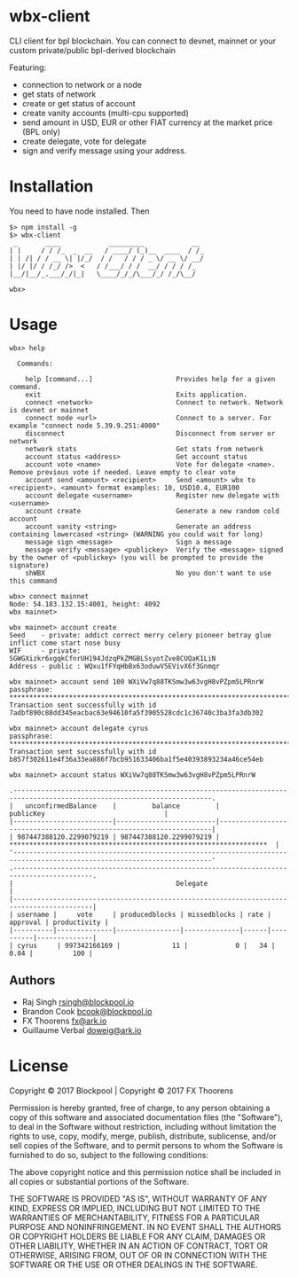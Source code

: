# wbx-client
CLI client for bpl blockchain.
You can connect to devnet, mainnet or your custom private/public bpl-derived blockchain

Featuring:
- connection to network or a node
- get stats of network
- create or get status of account
- create vanity accounts (multi-cpu supported)
- send amount in USD, EUR or other FIAT currency at the market price (BPL only)
- create delegate, vote for delegate
- sign and verify message using your address.

# Installation
You need to have node installed. Then
```
$> npm install -g 
$> wbx-client
 _       ____            _________            __ 
| |     / / /_  _  __   / ____/ (_)__  ____  / /_
| | /| / / __ \| |/_/  / /   / / / _ \/ __ \/ __/
| |/ |/ / /_/ />  <   / /___/ / /  __/ / / / /_  
|__/|__/_.___/_/|_|   \____/_/_/\___/_/ /_/\__/  

wbx>
```

# Usage
```
wbx> help

  Commands:

    help [command...]                     Provides help for a given command.
    exit                                  Exits application.
    connect <network>                     Connect to network. Network is devnet or mainnet
    connect node <url>                    Connect to a server. For example "connect node 5.39.9.251:4000"
    disconnect                            Disconnect from server or network
    network stats                         Get stats from network
    account status <address>              Get account status
    account vote <name>                   Vote for delegate <name>. Remove previous vote if needed. Leave empty to clear vote
    account send <amount> <recipient>     Send <amount> wbx to <recipient>. <amount> format examples: 10, USD10.4, EUR100
    account delegate <username>           Register new delegate with <username>
    account create                        Generate a new random cold account
    account vanity <string>               Generate an address containing lowercased <string> (WARNING you could wait for long)
    message sign <message>                Sign a message
    message verify <message> <publickey>  Verify the <message> signed by the owner of <publickey> (you will be prompted to provide the signature)
    shWBX                                 No you don't want to use this command
```



```
wbx> connect mainnet
Node: 54.183.132.15:4001, height: 4092
wbx mainnet>
```

```
wbx mainnet> account create
Seed    - private: addict correct merry celery pioneer betray glue inflict come start nose busy
WIF     - private: SGWGXizkr6xgqkCfnrUH194JdzqPkZMGBLSsyotZve8CUQaK1LiN
Address - public : WQxu1fFYqHbBx63oduwV5EVivX6f3Gnmqr
```

```
wbx mainnet> account send 100 WXiVw7q88TKSmw3w63vgH8vPZpm5LPRnrW
passphrase: ************************************************************************
Transaction sent successfully with id 7adbf890c88dd345eacbac63e94610fa5f3905528cdc1c36740c3ba3fa3db302
```

```
wbx mainnet> account delegate cyrus
passphrase: **************************************************************************
Transaction sent successfully with id b857f302611e4f36a33ea886f7bcb951633406ba1f5e40393893234a46ce54eb
```

```
wbx mainnet> account status WXiVw7q88TKSmw3w63vgH8vPZpm5LPRnrW

.------------------------------------------------------------------------------------------------------------------------.
|   unconfirmedBalance    |         balance         |                             publicKey                              |
|-------------------------|-------------------------|--------------------------------------------------------------------|
| 987447388120.2299079219 | 987447388120.2299079219 | *****************************************************************  |
'------------------------------------------------------------------------------------------------------------------------'
.------------------------------------------------------------------------------------------.
|                                         Delegate                                         |
|------------------------------------------------------------------------------------------|
| username |     vote     | producedblocks | missedblocks | rate | approval | productivity |
|----------|--------------|----------------|--------------|------|----------|--------------|
| cyrus     | 997342166169 |             11 |            0 |   34 |     0.04 |          100 |
```

## Authors
- Raj Singh <rsingh@blockpool.io>
- Brandon Cook <bcook@blockpool.io>
- FX Thoorens <fx@ark.io>
- Guillaume Verbal <doweig@ark.io>

# License
Copyright © 2017 Blockpool | Copyright © 2017 FX Thoorens

Permission is hereby granted, free of charge, to any person obtaining a copy of this software and associated documentation files (the "Software"), to deal in the Software without restriction, including without limitation the rights to use, copy, modify, merge, publish, distribute, sublicense, and/or sell copies of the Software, and to permit persons to whom the Software is furnished to do so, subject to the following conditions:

The above copyright notice and this permission notice shall be included in all copies or substantial portions of the Software.

THE SOFTWARE IS PROVIDED "AS IS", WITHOUT WARRANTY OF ANY KIND, EXPRESS OR IMPLIED, INCLUDING BUT NOT LIMITED TO THE WARRANTIES OF MERCHANTABILITY, FITNESS FOR A PARTICULAR PURPOSE AND NONINFRINGEMENT. IN NO EVENT SHALL THE AUTHORS OR COPYRIGHT HOLDERS BE LIABLE FOR ANY CLAIM, DAMAGES OR OTHER LIABILITY, WHETHER IN AN ACTION OF CONTRACT, TORT OR OTHERWISE, ARISING FROM, OUT OF OR IN CONNECTION WITH THE SOFTWARE OR THE USE OR OTHER DEALINGS IN THE SOFTWARE.

